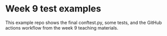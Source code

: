 # Week 9 test examples

This example repo shows the final conftest.py, some tests, and the GitHub actions workflow from the week 9 teaching materials.
